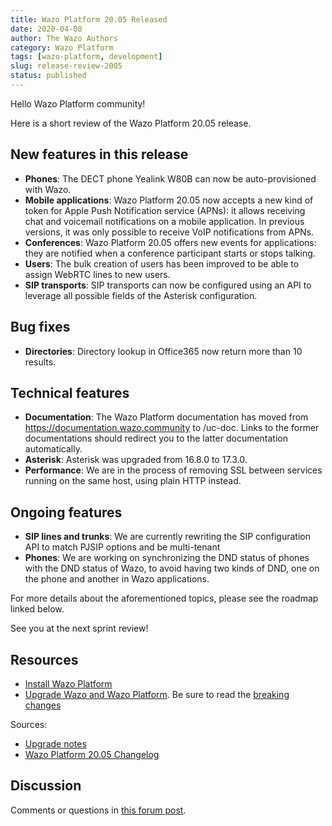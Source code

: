 ```yaml
---
title: Wazo Platform 20.05 Released
date: 2020-04-08
author: The Wazo Authors
category: Wazo Platform
tags: [wazo-platform, development]
slug: release-review-2005
status: published
---
```


Hello Wazo Platform community!

Here is a short review of the Wazo Platform 20.05 release.

## New features in this release

- **Phones**: The DECT phone Yealink W80B can now be auto-provisioned with Wazo.
- **Mobile applications**: Wazo Platform 20.05 now accepts a new kind of token for Apple Push Notification service (APNs): it allows receiving chat and voicemail notifications on a mobile application. In previous versions, it was only possible to receive VoIP notifications from APNs.
- **Conferences**: Wazo Platform 20.05 offers new events for applications: they are notified when a conference participant starts or stops talking.
- **Users**: The bulk creation of users has been improved to be able to assign WebRTC lines to new users.
- **SIP transports**: SIP transports can now be configured using an API to leverage all possible fields of the Asterisk configuration.

## Bug fixes

- **Directories**: Directory lookup in Office365 now return more than 10 results.

## Technical features

- **Documentation**: The Wazo Platform documentation has moved from https://documentation.wazo.community to /uc-doc. Links to the former documentations should redirect you to the latter documentation automatically.
- **Asterisk**: Asterisk was upgraded from 16.8.0 to 17.3.0.
- **Performance**: We are in the process of removing SSL between services running on the same host, using plain HTTP instead.

## Ongoing features

- **SIP lines and trunks**: We are currently rewriting the SIP configuration API to match PJSIP options and be multi-tenant
- **Phones**: We are working on synchronizing the DND status of phones with the DND status of Wazo, to avoid having two kinds of DND, one on the phone and another in Wazo applications.

For more details about the aforementioned topics, please see the roadmap linked below.

See you at the next sprint review!

## Resources

- [Install Wazo Platform](/uc-doc/installation/install-system)
- [Upgrade Wazo and Wazo Platform](/uc-doc/upgrade/). Be sure to read the [breaking changes](/uc-doc/upgrade/upgrade_notes#20.05)

Sources:

- [Upgrade notes](/uc-doc/upgrade/upgrade_notes#20.05)
- [Wazo Platform 20.05 Changelog](https://wazo-dev.atlassian.net/issues/?jql=project%3DWAZO%20AND%20fixVersion%3D20.05)

## Discussion

Comments or questions in [this forum post](https://wazo-platform.discourse.group/t/blog-wazo-platform-20-05-released).
